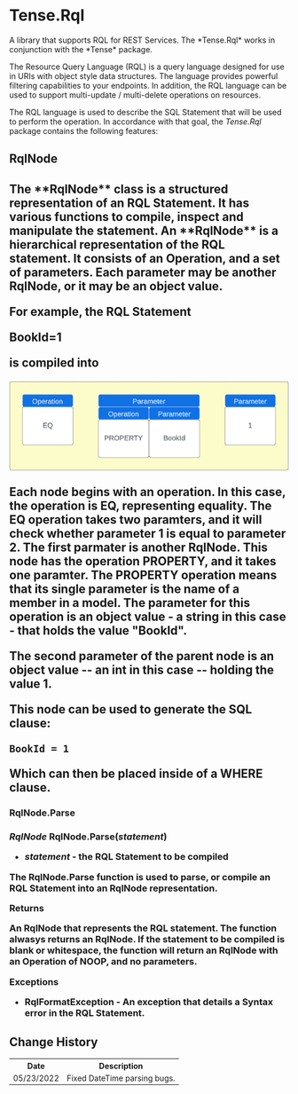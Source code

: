 <h1>Tense.Rql</h1>
A library that supports RQL for REST Services. The *Tense.Rql* works in conjunction with the *Tense* package. 

The Resource Query Language (RQL) is a query language designed for use in URIs with object style data structures. The language provides powerful filtering capabilities to your endpoints. In addition, the RQL language can be used to support multi-update / multi-delete operations on resources.

The RQL language is used to describe the SQL Statement that will be used to perform the operation. In accordance with that goal, the *Tense.Rql* package contains the following features:

<h2>RqlNode<h2>
The **RqlNode** class is a structured representation of an RQL Statement. It has various functions to compile, inspect and manipulate the statement. An **RqlNode** is a hierarchical representation of the RQL statement. It consists of an Operation, and a set of parameters. Each parameter may be another RqlNode, or it may be an object value.

For example, the RQL Statement

BookId=1

is compiled into

![alt text](https://github.com/mzuniga58/Tense.Rql/blob/main/Images/RqlNode1.png "RqlNode")

Each node begins with an operation. In this case, the operation is **EQ**, representing equality. The **EQ** operation takes two paramters, and it will check whether parameter 1 is equal to parameter 2. The first parmater is another **RqlNode**. This node has the operation **PROPERTY**, and it takes one paramter. The **PROPERTY** operation means that its single parameter is the name of a member in a model. The parameter for this operation is an object value - a string in this case - that holds the value "BookId".

The second parameter of the parent node is an object value -- an int in this case -- holding the value 1.

This node can be used to generate the SQL clause:

```
BookId = 1
```

Which can then be placed inside of a WHERE clause.

<h3>RqlNode.Parse<h3>

*RqlNode* **RqlNode**.Parse(*statement*)

- *statement* - the RQL Statement to be compiled

The **RqlNode**.Parse function is used to parse, or compile an RQL Statement into an **RqlNode** representation.

**Returns**

An **RqlNode** that represents the RQL statement. The function alwasys returns an **RqlNode**. If the statement to be compiled is blank or whitespace, the function will return an **RqlNode** with an Operation of NOOP, and no parameters.

**Exceptions**

- **RqlFormatException** - An exception that details a Syntax error in the RQL Statement.

<h2>Change History</h2>
<table>
    <tr>
        <th>Date</th>
        <th>Description</th>
    </tr>
    <tr>
        <td>05/23/2022</td>
        <td>Fixed DateTime parsing bugs.</td>
</table>